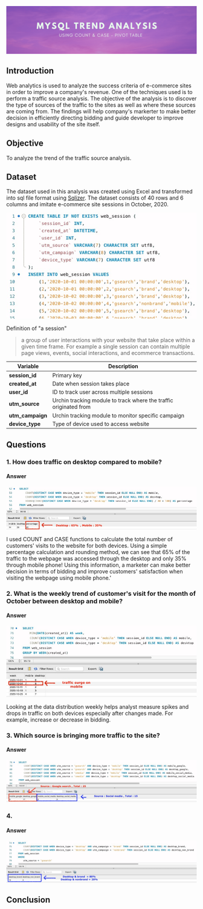 ![Banner](https://github.com/Hafizah/Trend-Analysis-using-MySQL/blob/main/Images/banner.png)
## Introduction
Web analytics is used to analyze the success criteria of e-commerce sites in order to improve a company's revenue. One of the techniques used is to perform a traffic source analysis. The objective of the analysis is to discover the type of sources of the traffic to the sites as well as where these sources are coming from. The findings will help company's markerter to make better decision in efficiently directing bidding and guide developer to improve designs and usability of the site itself.

## Objective
To analyze the trend of the traffic source analysis.

## Dataset
The dataset used in this analysis was created using Excel and transformed into sql file format using [Sqlizer](https://sqlizer.io). The dataset consists of 40 rows and 6 columns and imitate e-commerce site sessions in October, 2020.

![table_creation](https://github.com/Hafizah/Trend-Analysis-using-MySQL/blob/main/Images/table%20creation.jpg)

Definition of "a session" 
> a group of user interactions with your website that take place within a given time frame. For example a single session can contain multiple page views, events, social interactions, and ecommerce transactions.

Variable | Description
---- | -------
**session_id** | Primary key
**created_at** | Date when session takes place
**user_id** | ID to track user across multiple sessions
**utm_source** | Urchin tracking module to track where the traffic originated from 
**utm_campaign** | Urchin tracking module to monitor specific campaign
**device_type** | Type of device used to access website

## Questions
### 1.  How does traffic on desktop compared to mobile?

#### Answer
![Banner](https://github.com/Hafizah/Trend-Analysis-using-MySQL/blob/main/Images/total%20in%20percentage.jpg)

I used COUNT and CASE functions to calculate the total number of customers' visits to the website for both devices. Using a simple percentage calculation and rounding method, we can see that 65% of the traffic to the webpage was accessed through the desktop and only 35% through mobile phone! Using this information, a marketer can make better decision in terms of bidding and improve customers' satisfaction when visiting the webpage using mobile phone.'


### 2.  What is the weekly trend of customer's visit for the month of October between desktop and mobile?

#### Answer
![traffic surge](https://github.com/Hafizah/Trend-Analysis-using-MySQL/blob/main/Images/traffic%20surge%20.jpg)

Looking at the data distribution weekly helps analyst measure spikes and drops in traffic on both devices especially after changes made. For example, increase or decrease in bidding.


### 3. Which source is bringing more traffic to the site?

#### Answer
![Banner](https://github.com/Hafizah/Trend-Analysis-using-MySQL/blob/main/Images/Traffic%20source.jpg)

### 4. 

#### Answer
![Banner](https://github.com/Hafizah/Trend-Analysis-using-MySQL/blob/main/Images/brand%20non.jpg)

## Conclusion




